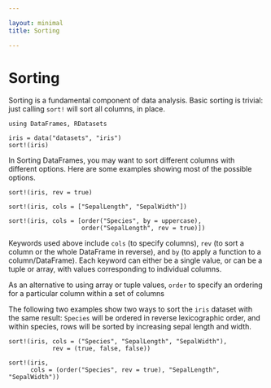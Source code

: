 ```yaml
---

layout: minimal
title: Sorting

---
```


# Sorting

Sorting is a fundamental component of data analysis.  Basic sorting is
trivial: just calling `sort!` will sort all columns, in place.

    using DataFrames, RDatasets

    iris = data("datasets", "iris")
    sort!(iris)

In Sorting DataFrames, you may want to sort different columns with
different options.  Here are some examples showing most of the
possible options.

    sort!(iris, rev = true)

    sort!(iris, cols = ["SepalLength", "SepalWidth"])

    sort!(iris, cols = [order("Species", by = uppercase),
                        order("SepalLength", rev = true)])

Keywords used above include `cols` (to specify columns), `rev` (to
sort a column or the whole DataFrame in reverse), and `by` (to apply a
function to a column/DataFrame).  Each keyword can either be a single
value, or can be a tuple or array, with values corresponding to
individual columns.

As an alternative to using array or tuple values, `order` to specify
an ordering for a particular column within a set of columns

The following two examples show two ways to sort the `iris` dataset
with the same result: `Species` will be ordered in reverse
lexicographic order, and within species, rows will be sorted by
increasing sepal length and width.

    sort!(iris, cols = ("Species", "SepalLength", "SepalWidth"),
                rev = (true, false, false))

    sort!(iris,
          cols = (order("Species", rev = true), "SepalLength", "SepalWidth"))
